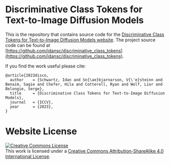 # Discriminative Class Tokens for Text-to-Image Diffusion Models


This is the repository that contains source code for the [Discriminative Class Tokens for Text-to-Image Diffusion Models website](https://vesteinn.github.io/disco/). The project source code can be found at  [https://github.com/idansc/discriminative_class_tokens](https://github.com/idansc/discriminative_class_tokens).

If you find the work useful please cite:
```
@article{2023disco,
  author    = {Schwartz, Idan and Sn{\ae}bjarnarson, V{\'e}steinn and Benaim, Sagie and Chefer, Hila and Cotterell, Ryan and Wolf, Lior and Belongie, Serge},
  title     = {Discriminative Class Tokens for Text-to-Image Diffusion Models},
  journal   = {ICCV},
  year      = {2023},
}
```

# Website License
<a rel="license" href="http://creativecommons.org/licenses/by-sa/4.0/"><img alt="Creative Commons License" style="border-width:0" src="https://i.creativecommons.org/l/by-sa/4.0/88x31.png" /></a><br />This work is licensed under a <a rel="license" href="http://creativecommons.org/licenses/by-sa/4.0/">Creative Commons Attribution-ShareAlike 4.0 International License</a>.
